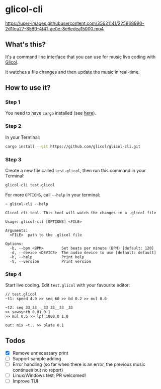 # glicol-cli

https://user-images.githubusercontent.com/35621141/225968990-2d1fea27-8560-4f41-ae0e-8e6edea15000.mp4

## What's this?

It's a command line interface that you can use for music live coding with [Glicol](https://glicol.org).

It watches a file changes and then update the music in real-time.

## How to use it?

### Step 1

You need to have `cargo` installed (see [here](https://doc.rust-lang.org/cargo/getting-started/installation.html)).

### Step 2

In your Terminal:

```sh
cargo install --git https://github.com/glicol/glicol-cli.git
```

### Step 3

Create a new file called `test.glicol`, then run this command in your Terminal:

```sh
glicol-cli test.glicol
```

For more `OPTIONS`, call `--help` in your terminal:

```
~ glicol-cli --help                                    

Glicol cli tool. This tool will watch the changes in a .glicol file

Usage: glicol-cli [OPTIONS] <FILE>

Arguments:
  <FILE>  path to the .glicol file

Options:
  -b, --bpm <BPM>        Set beats per minute (BPM) [default: 120]
  -d, --device <DEVICE>  The audio device to use [default: default]
  -h, --help             Print help
  -V, --version          Print version
```

### Step 4

Start live coding. Edit `test.glicol` with your favourite editor:

```
// test.glicol
~t1: speed 4.0 >> seq 60 >> bd 0.2 >> mul 0.6
    
~t2: seq 33_33_ _33 33__33 _33
>> sawsynth 0.01 0.1
>> mul 0.5 >> lpf 1000.0 1.0

out: mix ~t.. >> plate 0.1
```

## Todos

- [x] Remove unnecessary print
- [ ] Support sample adding
- [ ] Error handling (so far when there is an error, the previous music continues but no report)
- [ ] Linux/Windows test; PR welcomed!
- [ ] Improve TUI
